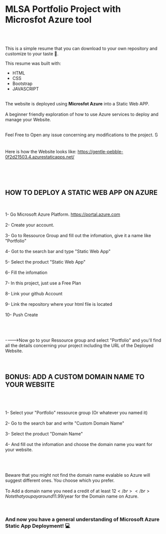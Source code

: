<h1> <b>MLSA Portfolio Project with Microsfot Azure tool </b></h1>
</br>
</br>

This is a simple resume that you can download to your own repository and customize to your taste 🧋.

This resume was built with:
</br>
<ul>
  <li>HTML</li>
  <li>CSS</li>
  <li>Bootstrap</li>
  <li>JAVASCRIPT</li>
</ul>

</br>
The website is deployed using <b>Microsfot Azure</b> into a Static Web APP.</br></br>
A beginner friendly exploration of how to use Azure services to deploy and manage your Website.</br></br>

Feel Free to Open any issue concerning any modifications to the project. 🔃</br></br>

Here is how the Website looks like: https://gentle-pebble-0f2d21503.4.azurestaticapps.net/</br></br>

</br></br>

<h2>HOW TO DEPLOY A STATIC WEB APP ON AZURE</h2>
</br>


1- Go Microsoft Azure Platform.    https://portal.azure.com   </br></br>
2- Create your account.</br></br>
3- Go to Ressource Group and fill out the infomation, give it a name like "Portfolio"</br></br>
4- Got to the search bar and type "Static Web App" </br></br>
5- Select the product "Static Web App"</br></br>
6- Fill the infomation</br></br>
7- In this project, just use a Free Plan</br></br>
8- Link your github Account</br></br>
9- Link the repository where your html file is located</br></br>
10- Push Create</br></br></br></br>

---->Now go to your Ressource group and select "Portfolio" and you'll find all the details concerning your project including the URL of the Deployed Website.</br></br></br>



<h2><b>BONUS: ADD A CUSTOM DOMAIN NAME TO YOUR WEBSITE</b></h2></br></br>

</br>
1- Select your "Portfolio" ressource group (Or whatever you named it)</br></br>
2- Go to the search bar and write "Custom Domain Name"</br></br>
3- Select the product "Domain Name"</br></br>
4- And fill out the infomation and choose the domain name you want for your website.</br></br></br></br>

Beware that you might not find the domain name evalable so Azure will suggest different ones. You choose which you prefer.</br></br>
To Add a domain name you need a credit of at least 12$</br></br>
Note that you pay around 11.99$/year for the Domain name on Azure.</br></br></br>


<h3><b>And now you have a general understanding of Microsoft Azure Static App Deployment! 💻</b></h3>


